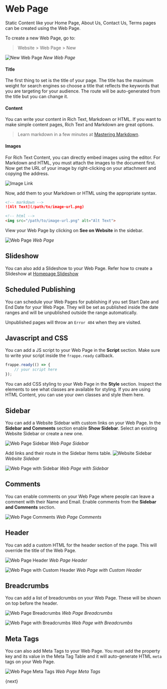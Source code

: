 <!-- add-breadcrumbs -->
# Web Page

Static Content like your Home Page, About Us, Contact Us, Terms pages can be
created using the Web Page.

To create a new Web Page, go to:

> Website > Web Page > New

![New Web Page](/docs/assets/img/website/new-web-page.png)
*New Web Page*

#### Title

The first thing to set is the title of your page. The title has the maximum
weight for search engines so choose a title that reflects the keywords that you
are targeting for your audience. The route will be auto-generated from the title
but you can change it.

#### Content

You can write your content in Rich Text, Markdown or HTML. If you want to make
simple content pages, Rich Text and Markdown are great options.

> Learn markdown in a few minutes at [Mastering Markdown](https://guides.github.com/features/mastering-markdown/).

#### Images

For Rich Text Content, you can directly embed images using the editor.
For Markdown and HTML, you must attach the images to the document first.
Now get the URL of your image by right-clicking on your attachment and copying
the address.

![Image Link](/docs/assets/img/website/get-image-link.png)

Now, add them to your Markdown or HTML using the appropriate syntax.

```md
<!-- markdown -->
![Alt Text](/path/to/image-url.png)

<!-- html -->
<img src="/path/to/image-url.png" alt="Alt Text">
```

View your Web Page by clicking on **See on Website** in the sidebar.

![Web Page](/docs/assets/img/website/web-page.png)
*Web Page*

## Slideshow

You can also add a Slideshow to your Web Page. Refer how to create a Slideshow
at [Homepage Slideshow](/docs/user/manual/en/website/homepage#homepage-slideshow)

## Scheduled Publishing

You can schedule your Web Pages for publishing if you set Start Date and End
Date for your Web Page. They will be set as published inside the date ranges and
will be unpublished outside the range automatically.

Unpublished pages will throw an `Error 404` when they are visited.

## Javascript and CSS


You can add a JS script to your Web Page in the **Script** section. Make sure to
write your script inside the `frappe.ready` callback.

```js
frappe.ready(() => {
	// your script here
});
```

You can add CSS styling to your Web Page in the **Style** section. Inspect the
elements to see what classes are available for styling. If you are using HTML
Content, you can use your own classes and style them here.

## Sidebar

You can add a Website Sidebar with custom links on your Web Page. In the
**Sidebar and Comments** section enable **Show Sidebar**. Select an existing
Website Sidebar or create a new one.

![Web Page Sidebar](/docs/assets/img/website/web-page-sidebar.png)
*Web Page Sidebar*

Add links and their route in the Sidebar Items table.
![Website Sidebar](/docs/assets/img/website/new-website-sidebar.png)
*Website Sidebar*

![Web Page with Sidebar](/docs/assets/img/website/web-page-with-sidebar.png)
*Web Page with Sidebar*

## Comments

You can enable comments on your Web Page where people can leave a comment with
their Name and Email. Enable comments from the **Sidebar and Comments** section.

![Web Page Comments](/docs/assets/img/website/web-page-comments.gif)
*Web Page Comments*

## Header

You can add a custom HTML for the header section of the page. This will override
the title of the Web Page.

![Web Page Header](/docs/assets/img/website/web-page-header.png)
*Web Page Header*

![Web Page with Custom Header](/docs/assets/img/website/web-page-with-custom-header.png)
*Web Page with Custom Header*

## Breadcrumbs

You can add a list of breadcrumbs on your Web Page. These will be shown on top
before the header.

![Web Page Breadcrumbs](/docs/assets/img/website/web-page-breadcrumbs.png)
*Web Page Breadcrumbs*

![Web Page with Breadcrumbs](/docs/assets/img/website/web-page-with-breadcrumbs.png)
*Web Page with Breadcrumbs*

## Meta Tags

You can also add Meta Tags to your Web Page. You must add the property key and
its value in the Meta Tag Table and it will auto-generate HTML `meta` tags on
your Web Page.

![Web Page Meta Tags](/docs/assets/img/website/web-page-meta-tags.gif)
*Web Page Meta Tags*

{next}
